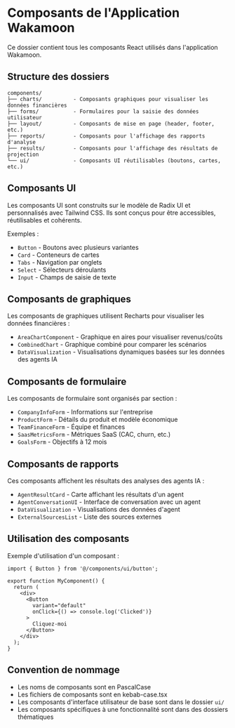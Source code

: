 # Composants de l'Application Wakamoon

Ce dossier contient tous les composants React utilisés dans l'application Wakamoon.

## Structure des dossiers

```
components/
├── charts/          - Composants graphiques pour visualiser les données financières
├── forms/           - Formulaires pour la saisie des données utilisateur
├── layout/          - Composants de mise en page (header, footer, etc.)
├── reports/         - Composants pour l'affichage des rapports d'analyse
├── results/         - Composants pour l'affichage des résultats de projection
└── ui/              - Composants UI réutilisables (boutons, cartes, etc.)
```

## Composants UI

Les composants UI sont construits sur le modèle de Radix UI et personnalisés avec Tailwind CSS. Ils sont conçus pour être accessibles, réutilisables et cohérents.

Exemples :
- `Button` - Boutons avec plusieurs variantes
- `Card` - Conteneurs de cartes
- `Tabs` - Navigation par onglets
- `Select` - Sélecteurs déroulants
- `Input` - Champs de saisie de texte

## Composants de graphiques

Les composants de graphiques utilisent Recharts pour visualiser les données financières :

- `AreaChartComponent` - Graphique en aires pour visualiser revenus/coûts
- `CombinedChart` - Graphique combiné pour comparer les scénarios
- `DataVisualization` - Visualisations dynamiques basées sur les données des agents IA

## Composants de formulaire

Les composants de formulaire sont organisés par section :

- `CompanyInfoForm` - Informations sur l'entreprise
- `ProductForm` - Détails du produit et modèle économique
- `TeamFinanceForm` - Équipe et finances
- `SaasMetricsForm` - Métriques SaaS (CAC, churn, etc.)
- `GoalsForm` - Objectifs à 12 mois

## Composants de rapports

Ces composants affichent les résultats des analyses des agents IA :

- `AgentResultCard` - Carte affichant les résultats d'un agent
- `AgentConversationUI` - Interface de conversation avec un agent
- `DataVisualization` - Visualisations des données d'agent
- `ExternalSourcesList` - Liste des sources externes

## Utilisation des composants

Exemple d'utilisation d'un composant :

```tsx
import { Button } from '@/components/ui/button';

export function MyComponent() {
  return (
    <div>
      <Button 
        variant="default" 
        onClick={() => console.log('Clicked')}
      >
        Cliquez-moi
      </Button>
    </div>
  );
}
```

## Convention de nommage

- Les noms de composants sont en PascalCase
- Les fichiers de composants sont en kebab-case.tsx
- Les composants d'interface utilisateur de base sont dans le dossier `ui/`
- Les composants spécifiques à une fonctionnalité sont dans des dossiers thématiques